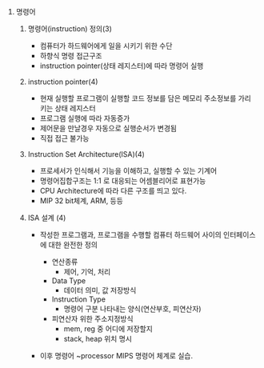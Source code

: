1. 명령어
    1. 명령어(instruction) 정의(3)
        - 컴퓨터가 하드웨어에게 일을 시키기 위한 수단
        - 하향식 명령 접근구조
        - instruction pointer(상태 레지스터)에 따라 명령어 실행

    2. instruction pointer(4)
        - 현재 실행할 프로그램이 실행할 코드 정보를 담은 메모리 주소정보를 가리키는 상태 레지스터
        - 프로그램 실행에 따라 자동증가
        - 제어문을 만날경우 자동으로 실행순서가 변경됨
        - 직접 접근 불가능
        
    3. Instruction Set Architecture(ISA)(4)
        - 프로세서가 인식해서 기능을 이해하고, 실행할 수 있는 기계어
        - 명령어집합구조는 1:1 로 대응되는 어셈블리어로 표현가능
        - CPU Architecture에 따라 다른 구조를 띄고 있다.
        - MIP 32 bit체계, ARM, 등등

    4. ISA 설계 (4)
        - 작성한 프로그램과, 프로그램을 수행할 컴퓨터 하드웨어 사이의 인터페이스에 대한 완전한 정의
            - 연산종류
                - 제어, 기억, 처리
            - Data Type
                - 데이터 의미, 값 저장방식
            - Instruction Type
                - 명령어 구분 나타내는 양식(연산부호, 피연산자)
            - 피연산자 위한 주소지정방식
                - mem, reg 중 어디에 저장할지
                - stack, heap 위치 명시

        - 이후 명령어 ~processor MIPS 명령어 체계로 실습.
